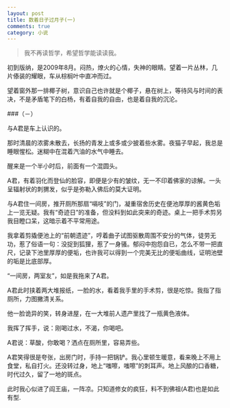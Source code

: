```yaml
---
layout: post
title: 数着日子过月子(一)
comments: true
category: 小说
---
```




> 我不再读哲学，希望哲学能读读我。



初到版纳，是2009年8月。闷热，燎火的心情，失神的眼睛。望着一片丛林，几片傣装的耀眼，车从棕榈叶中直冲而过。

望着窗外那一排椰子树，意识自己也许就是个椰子，悬在树上，等待风与时间的表决，不是矛盾笔下的白杨，有着自我的自由，也是着自我的沉沦。


###（－）

与A君是车上认识的。

那时清晨的浓雾未散去，长扬的青发上或多或少披着些水雾。夜猫子早起，我总是睡眼惺松。迷糊中在混着汽油的水气中睡去。

醒来是一个半小时后，前面有一个混圆头。

A君，有着羽化而登仙的脸容，即便是少有的皱纹，无一不印着佛家的谅解。一头呈辐射状的刺猬发，似乎是弥勒入佛后的莫大证明。

与A君住一间房，推开厕所那扇“嗝吱”的门，凝重宿舍历史在便池厚厚的酱黄色垢上一览无疑。我有“奇迹日”的准备，但没料到如此突来的奇迹。桌上一把手术剪另我目瞪口呆，这暗示着不平常用途。

我拿着剪撬便池上的“前朝遗迹”，哼着曲子试图驱散周围不安分的气体，徒劳无功，惹了俗语一句：没捉到狐狸，惹了一身骚。郁闷中抱怨自已，怎么不带一把直尺，记录下池里厚厚的便垢，也许我可以得到一个完美无比的便垢曲线，证明池壁的垢是比底部厚。

“一间房，两室友”，如是我拖来了A君。

A君此时挟着两大堆报纸，一脸的水，看着我手里的手术剪，很是吃惊。我指了指厕所，力图撇清关系。

他一脸诡异的笑，转身进屋，在一大堆前人遗产里找了一瓶黄色液体。

我挥了挥手，说：刚喝过水，不渴，你喝吧。

A君说：草酸，你敢喝？洒点在厕所里，容易弄些。

A君笑得很是夸张，出房门时，手持一把锅铲。我心里顿生暖意，看来晚上不用上食堂，私自打火。还没转过身，地上“嗤嚓，嗤嚓”的刺耳声。地上风酿的口香糖，时代过久，留了一地的斑点。

此时我心似进了阎王庙，一阵凉。只知道修女的疯狂，料不到佛祖(A君)也是如此有型.

